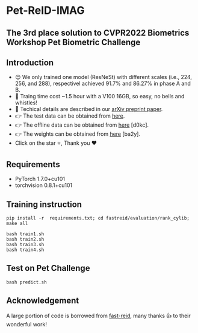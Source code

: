 # Pet-ReID-IMAG
 The 3rd place solution to CVPR2022 Biometrics Workshop Pet Biometric Challenge
---- 
## Introduction
- :blush: We only trained one model (ResNeSt) with different scales (i.e., 224, 256, and 288), respectivel achieved 91.7% and 86.27% in phase A and B.
- :rocket: Traing time cost ~1.5 hour with a V100 16GB, so easy, no bells and whistles! 
- :eyes: Techical details are described in our [arXiv preprint paper](https://arxiv.org/pdf/2205.15934.pdf). 
- :point_right: The test data can be obtained from [here](https://pan.baidu.com/s/1qAv0PdF0UB1nfc97nVl02Q?pwd=imag).
- :point_right: The offline data can be obtained from [here](https://pan.baidu.com/s/1yYNJFuyrJy8kn5TVA5_Okw) [d0kc].
- :point_right: The weights can be obtained from [here](https://pan.baidu.com/s/1Og0TqfeelnxcQcQ6Kd2lgg) [ba2y].
- Click on the star  :star:, Thank you :heart:
## Requirements

* PyTorch  1.7.0+cu101
* torchvision  0.8.1+cu101 


## Training instruction
```
pip install -r  requirements.txt; cd fastreid/evaluation/rank_cylib; make all
```
```
bash train1.sh
bash train2.sh
bash train3.sh
bash train4.sh
```


## Test on Pet Challenge
```
bash predict.sh
```

## Acknowledgement
A large portion of code is borrowed from [fast-reid](https://github.com/JDAI-CV/fast-reid), many thanks  :+1: to their wonderful work! 
